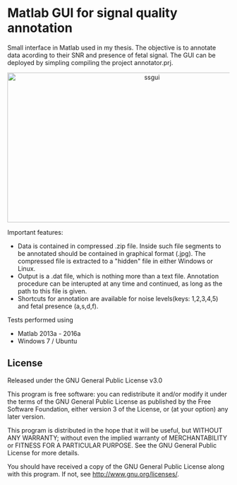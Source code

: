 # Matlab GUI for signal quality annotation 

Small interface in Matlab used in my thesis. The objective is to annotate data acording to their SNR and presence of fetal signal. The GUI can be deployed by simpling compiling the project annotator.prj.

<center><a href="http://fernando.planetarium.com.br/wp-content/uploads/2014/01/ssgui-1.png"><img src="http://fernando.planetarium.com.br/wp-content/uploads/2014/01/ssgui-1-1024x543.png" alt="ssgui" width="640" height="339" class="aligncenter size-large wp-image-3466" /></a></center>

Important features:
- Data is contained in compressed .zip file. Inside such file segments to be annotated should be contained in graphical format (.jpg). The compressed file is extracted to a "hidden" file in either Windows or Linux.
- Output is a .dat file, which is nothing more than a text file. Annotation procedure can be interupted at any time and continued, as long as the path to this file is given.
- Shortcuts for annotation are available for noise levels(keys: 1,2,3,4,5) and fetal presence (a,s,d,f).

Tests performed using
- Matlab 2013a - 2016a
- Windows 7 / Ubuntu

## License

Released under the GNU General Public License v3.0

This program is free software: you can redistribute it and/or modify it under the terms of the GNU General Public License as published by the Free Software Foundation, either version 3 of the License, or (at your option) any later version.

This program is distributed in the hope that it will be useful, but WITHOUT ANY WARRANTY; without even the implied warranty of MERCHANTABILITY or FITNESS FOR A PARTICULAR PURPOSE. See the GNU General Public License for more details.

You should have received a copy of the GNU General Public License along with this program. If not, see http://www.gnu.org/licenses/.


